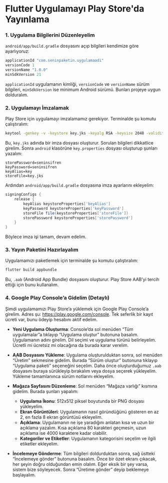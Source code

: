 # Flutter Uygulamayı Play Store'da Yayınlama

### 1. Uygulama Bilgilerini Düzenleyelim

`android/app/build.gradle` dosyasını açıp bilgileri kendimize göre ayarlıyoruz:

```gradle
applicationId "com.seninpaketin.uygulamaadi"
versionCode 1
versionName "1.0.0"
minSdkVersion 21
```

`applicationId` uygulamanın kimliği, `versionCode` ve `versionName` sürüm bilgileri, `minSdkVersion` ise minimum Android sürümü. Bunları projeye uygun dolduralım.

### 2. Uygulamayı İmzalamak

Play Store için uygulamayı imzalamamız gerekiyor. Terminalde şu komutu çalıştıralım:

```bash
keytool -genkey -v -keystore key.jks -keyalg RSA -keysize 2048 -validity 10000 -alias key
```

Bu, `key.jks` adında bir imza dosyası oluşturur. Sorulan bilgileri dikkatlice girelim. Sonra `android` klasörüne `key.properties` dosyası oluşturup şunları yazalım:

```properties
storePassword=seninsifren
keyPassword=seninsifren
keyAlias=key
storeFile=key.jks
```

Ardından `android/app/build.gradle` dosyasına imza ayarlarını ekleyelim:

```gradle
signingConfigs {
    release {
        keyAlias keystoreProperties['keyAlias']
        keyPassword keystoreProperties['keyPassword']
        storeFile file(keystoreProperties['storeFile'])
        storePassword keystoreProperties['storePassword']
    }
}
```

Böylece imza işi tamam, devam edelim.

### 3. Yayın Paketini Hazırlayalım

Uygulamamızı paketlemek için terminalde şu komutu çalıştıralım:

```bash
flutter build appbundle
```

Bu, `.aab` (Android App Bundle) dosyasını oluşturur. Play Store AAB’yi tercih ettiği için bunu kullanalım.

### 4. Google Play Console’a Gidelim (Detaylı)

Şimdi uygulamamızı Play Store’a yüklemek için Google Play Console’a girelim. Adres şu: https://play.google.com/console. Tek seferlik bir kayıt ücreti var, bunu ödeyip hesabını aktif edelim.

- **Yeni Uygulama Oluşturma**: Console’da sol menüden “Tüm uygulamalar”a tıklayıp “Uygulama oluştur” butonuna basalım. Uygulamanın adını girelim. Dil seçimi ve uygulama türünü belirleyelim. Ücretli mi ücretsiz mi olacağına da burada karar verelim.

- **AAB Dosyasını Yükleme**: Uygulama oluşturulduktan sonra, sol menüden “Üretim” sekmesine gidelim. Burada “Sürüm oluştur” butonuna tıklayıp “Uygulama paketi” seçeneğini seçelim. Daha önce oluşturduğumuz `.aab` dosyasını buraya sürükleyip bırakalım veya dosya seçerek yükleyelim. Yükleme tamamlanınca sürüm notlarını ekleyelim.

- **Mağaza Sayfasını Düzenleme**: Sol menüden “Mağaza varlığı” kısmına gidelim. Burada şunları yapalım:

  - **Uygulama İkonu**: 512x512 piksel boyutunda bir PNG dosyası yükleyelim.
  - **Ekran Görüntüleri**: Uygulamanın nasıl göründüğünü gösteren en az 2, en fazla 8 ekran görüntüsü ekleyelim.
  - **Açıklama**: Uygulamanın ne işe yaradığını anlatan kısa ve uzun bir açıklama yazalım. Kısa açıklama 80 karakteri geçmesin, uzun açıklama ise 4000 karaktere kadar olabilir.
  - **Kategoriler ve Etiketler**: Uygulamanın kategorisini seçelim ve ilgili etiketler ekleyelim.

- **İncelemeye Gönderme**: Tüm bilgileri doldurduktan sonra, sağ üstteki “İncelemeye gönder” butonuna basalım. Önce bir özet ekranı çıkacak, her şeyin doğru olduğundan emin olalım. Eğer eksik bir şey varsa, sistem bize söyleyecek. Sonra “Üretime gönder” deyip beklemeye başlayalım.
